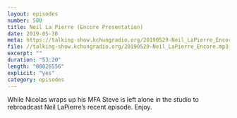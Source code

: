 ```yaml
---
layout: episodes
number: 500
title: Neil La Pierre (Encore Presentation)
date: 2019-05-30
meta: https://talking-show.kchungradio.org/20190529-Neil_LaPierre_Encore.mp3
file: //talking-show.kchungradio.org/20190529-Neil_LaPierre_Encore.mp3
excerpt: ""
duration: "53:20"
length: "88026556"
explicit: "yes"
category: episodes
---
```

While Nicolas wraps up his MFA Steve is left alone in the studio to rebroadcast Neil LaPierre’s recent episode. Enjoy.
